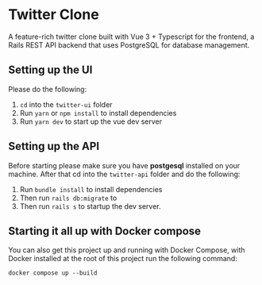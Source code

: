 # Twitter Clone

A feature-rich twitter clone built with Vue 3 + Typescript for the frontend, a Rails REST API backend that uses PostgreSQL for database management.

## Setting up the UI

Please do the following:

1. `cd` into the `twitter-ui` folder
2. Run `yarn` or `npm install` to install dependencies
3. Run `yarn dev` to start up the vue dev server

## Setting up the API

Before starting please make sure you have **postgesql** installed on your machine. After that cd into the `twitter-api` folder and do the following:

1. Run `bundle install` to install dependencies
2. Then run `rails db:migrate` to
3. Then run `rails s` to
   startup the dev server.

## Starting it all up with Docker compose

You can also get this project up and running with Docker Compose, with Docker installed at the root of this project run the following command:

```
docker compose up --build
```
